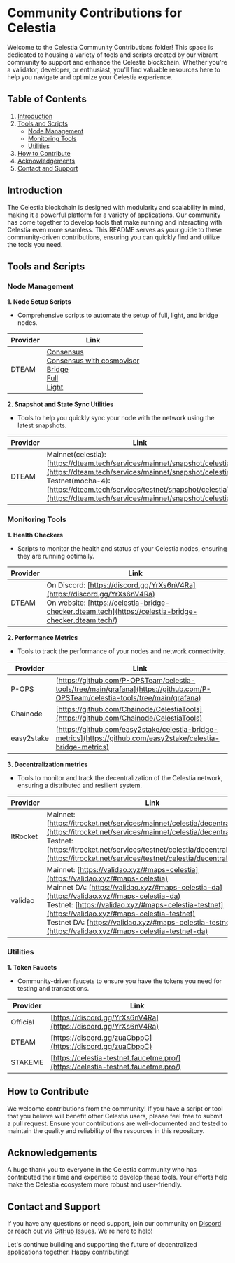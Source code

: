 # Community Contributions for Celestia

Welcome to the Celestia Community Contributions folder! This space is dedicated to housing a variety of tools and scripts created by our vibrant community to support and enhance the Celestia blockchain. Whether you're a validator, developer, or enthusiast, you'll find valuable resources here to help you navigate and optimize your Celestia experience.

## Table of Contents

1. [Introduction](#introduction)
2. [Tools and Scripts](#tools-and-scripts)
   - [Node Management](#node-management)
   - [Monitoring Tools](#monitoring-tools)
   - [Utilities](#utilities)
3. [How to Contribute](#how-to-contribute)
4. [Acknowledgements](#acknowledgements)
5. [Contact and Support](#contact-and-support)

## Introduction

The Celestia blockchain is designed with modularity and scalability in mind, making it a powerful platform for a variety of applications. Our community has come together to develop tools that make running and interacting with Celestia even more seamless. This README serves as your guide to these community-driven contributions, ensuring you can quickly find and utilize the tools you need.

## Tools and Scripts

### Node Management

**1. Node Setup Scripts**
   - Comprehensive scripts to automate the setup of full, light, and bridge nodes.
     
| Provider | Link |
|-------------|-------------|
| DTEAM | [Consensus](https://dteam.tech/services/mainnet/installation-guide/celestia?type=consensus)<br>[Consensus with cosmovisor](https://dteam.tech/services/mainnet/installation-guide/celestia?type=cosmovisor)<br>[Bridge](https://dteam.tech/services/mainnet/installation-guide/celestia?type=bridge)<br>[Full](https://dteam.tech/services/mainnet/installation-guide/celestia?type=full)<br>[Light](https://dteam.tech/services/mainnet/installation-guide/celestia?type=light) |


**2. Snapshot and State Sync Utilities**
   - Tools to help you quickly sync your node with the network using the latest snapshots.

| Provider | Link |
|-------------|-------------|
| DTEAM | Mainnet(celestia): [https://dteam.tech/services/mainnet/snapshot/celestia](https://dteam.tech/services/mainnet/snapshot/celestia)<br>Testnet(mocha-4): [https://dteam.tech/services/testnet/snapshot/celestia](https://dteam.tech/services/mainnet/snapshot/celestia) |

### Monitoring Tools

**1. Health Checkers**
   - Scripts to monitor the health and status of your Celestia nodes, ensuring they are running optimally.

| Provider | Link |
|-------------|-------------|
| DTEAM | On Discord: [https://discord.gg/YrXs6nV4Ra](https://discord.gg/YrXs6nV4Ra)<br>On website: [https://celestia-bridge-checker.dteam.tech](https://celestia-bridge-checker.dteam.tech/) |

**2. Performance Metrics**
   - Tools to track the performance of your nodes and network connectivity.

| Provider | Link |
|-------------|-------------|
| P-OPS | [https://github.com/P-OPSTeam/celestia-tools/tree/main/grafana](https://github.com/P-OPSTeam/celestia-tools/tree/main/grafana) |
| Chainode | [https://github.com/Chainode/CelestiaTools](https://github.com/Chainode/CelestiaTools) |
| easy2stake | [https://github.com/easy2stake/celestia-bridge-metrics](https://github.com/easy2stake/celestia-bridge-metrics) |

**3. Decentralization metrics**
   - Tools to monitor and track the decentralization of the Celestia network, ensuring a distributed and resilient system.

| Provider | Link |
|-------------|-------------|
| ItRocket | Mainnet: [https://itrocket.net/services/mainnet/celestia/decentralization/](https://itrocket.net/services/mainnet/celestia/decentralization/)<br>Testnet: [https://itrocket.net/services/testnet/celestia/decentralization/](https://itrocket.net/services/testnet/celestia/decentralization/) |
| validao | Mainnet: [https://validao.xyz/#maps-celestia](https://validao.xyz/#maps-celestia)<br>Mainnet DA: [https://validao.xyz/#maps-celestia-da](https://validao.xyz/#maps-celestia-da)<br>Testnet: [https://validao.xyz/#maps-celestia-testnet](https://validao.xyz/#maps-celestia-testnet)<br>Testnet DA: [https://validao.xyz/#maps-celestia-testnet-da](https://validao.xyz/#maps-celestia-testnet-da) |

### Utilities

**1. Token Faucets**
   - Community-driven faucets to ensure you have the tokens you need for testing and transactions.

| Provider | Link |
|-------------|-------------|
| Official | [https://discord.gg/YrXs6nV4Ra](https://discord.gg/YrXs6nV4Ra) |
| DTEAM | [https://discord.gg/zuaCbppC](https://discord.gg/zuaCbppC) |
| STAKEME | [https://celestia-testnet.faucetme.pro/](https://celestia-testnet.faucetme.pro/) |

## How to Contribute

We welcome contributions from the community! If you have a script or tool that you believe will benefit other Celestia users, please feel free to submit a pull request. Ensure your contributions are well-documented and tested to maintain the quality and reliability of the resources in this repository.

## Acknowledgements

A huge thank you to everyone in the Celestia community who has contributed their time and expertise to develop these tools. Your efforts help make the Celestia ecosystem more robust and user-friendly.

## Contact and Support

If you have any questions or need support, join our community on [Discord](https://discord.gg/YrXs6nV4Ra) or reach out via [GitHub Issues](https://github.com/celestiaorg/community-contributions/issues). We're here to help!

Let's continue building and supporting the future of decentralized applications together. Happy contributing!
